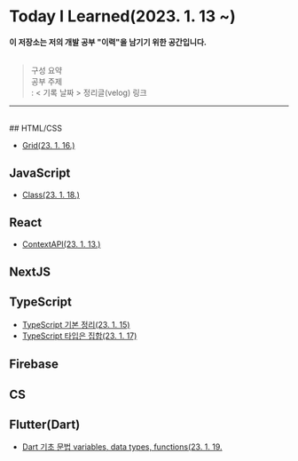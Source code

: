 # Today I Learned(2023. 1. 13 ~)

<strong>이 저장소는 저의 개발 공부 "이력"을 남기기 위한 공간입니다.</strong></br></br>

> 구성 요약</br>
> 공부 주제</br>
> : < 기록 날짜 > 정리글(velog) 링크

---

</br>
## HTML/CSS

- [Grid(23. 1. 16.)](https://velog.io/@bigwave-cho/CSSGrid)

## JavaScript
- [Class(23. 1. 18.)](https://velog.io/@bigwave-cho/JS-25%EC%9E%A5-%ED%81%B4%EB%9E%98%EC%8A%A4)

## React

- [ContextAPI(23. 1. 13.)](https://velog.io/@bigwave-cho/React-Context-API)

## NextJS

## TypeScript
- [TypeScript 기본 정리(23. 1. 15)](https://velog.io/@bigwave-cho/TS-Part2-%EC%82%B4%EC%A7%9D-%EC%8B%AC%ED%99%94%EC%9E%91%EC%84%B1%EC%A4%91)
- [TypeScript 타입은 집합(23. 1. 17)](https://velog.io/@bigwave-cho/TS-%ED%83%80%EC%9E%85%EC%9D%80-%EC%A7%91%ED%95%A9%EC%9D%B4%EB%8B%A4)

## Firebase

## CS

## Flutter(Dart)
- [Dart 기초 문법 variables, data types, functions(23. 1. 19.](https://velog.io/@bigwave-cho/Dart-%EB%8B%A4%ED%8A%B8-%EA%B8%B0%EC%B4%88)
